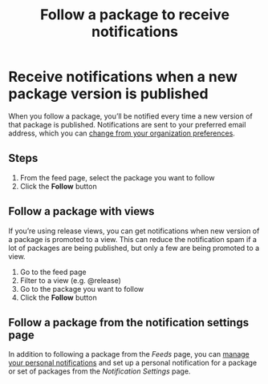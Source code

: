 ﻿---
title: Follow a package to receive notifications
description: Following a package in Azure DevOps Services or TFS will allow you to be notified every time a new version of the package is published
ms.technology: devops-artifacts
ms.topic: conceptual
ms.date: 05/10/2018
monikerRange: '>= tfs-2017'
---

# Receive notifications when a new package version is published

When you follow a package, you’ll be notified every time a new version of that package is published. Notifications are sent to your preferred email address, which you can [change from your organization preferences](../../notifications/change-email-address.md).


## Steps

1. From the feed page, select the package you want to follow
2. Click the **Follow** button

## Follow a package with views

If you’re using release views, you can get notifications when new version of a package is promoted to a view. This can reduce the notification spam if a lot of packages are being published, but only a few are being promoted to a view.

1. Go to the feed page
2. Filter to a view (e.g. @release)
3. Go to the package you want to follow
4. Click the **Follow** button

## Follow a package from the notification settings page

 In addition to following a package from the _Feeds_ page, you can [manage your personal notifications](../../notifications/howto-manage-personal-notifications.md) and set up a personal notification for a package or set of packages from the _Notification Settings_ page.


